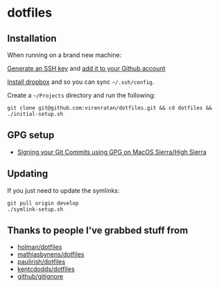 # dotfiles

## Installation

When running on a brand new machine:

[Generate an SSH key](https://help.github.com/articles/generating-a-new-ssh-key-and-adding-it-to-the-ssh-agent/) and [add it to your Github account](https://help.github.com/articles/adding-a-new-ssh-key-to-your-github-account/)

[Install dropbox](https://www.dropbox.com/install) and so you can sync `~/.ssh/config`.

Create a `~/Projects` directory and run the following:

```shell
git clone git@github.com:virenratan/dotfiles.git && cd dotfiles && ./initial-setup.sh
```

## GPG setup

- [Signing your Git Commits using GPG on MacOS Sierra/High Sierra](https://gist.github.com/virenratan/914bfdd76ac0561574ed918da2bce78e)

## Updating

If you just need to update the symlinks:

```shell
git pull origin develop
./symlink-setup.sh
```

## Thanks to people I've grabbed stuff from
- [holman/dotfiles](https://github.com/holman/dotfiles)
- [mathiasbynens/dotfiles](https://github.com/mathiasbynens/dotfiles)
- [paulirish/dotfiles](https://github.com/paulirish/dotfiles)
- [kentcdodds/dotfiles](https://github.com/kentcdodds/dotfiles)
- [github/gitignore](https://github.com/github/gitignore)
